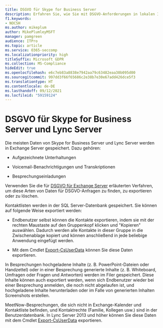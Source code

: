 ```yaml
---
title: DSGVO für Skype for Business Server
description: Erfahren Sie, wie Sie mit DSGVO-Anforderungen in lokalen Installationen von Skype for Business Server und Lync Server umgehen.
f1.keywords:
- NOCSH
ms.author: mikeplum
author: MikePlumleyMSFT
manager: pamgreen
audience: ITPro
ms.topic: article
ms.service: O365-seccomp
ms.localizationpriority: high
titleSuffix: Microsoft GDPR
ms.collection: MS-Compliance
hideEdit: true
ms.openlocfilehash: e6c7eb83a8838e7942aa79c63482eaa30b095d00
ms.sourcegitcommit: 997dd3f66f65686c2e38b7e30e67add426dce5f3
ms.translationtype: HT
ms.contentlocale: de-DE
ms.lasthandoff: 09/12/2021
ms.locfileid: "59159124"
---
```

# <a name="gdpr-for-skype-for-business-server-and-lync-server"></a>DSGVO für Skype for Business Server und Lync Server

Die meisten Daten von Skype for Business Server und Lync Server werden in Exchange Server gespeichert. Dazu gehören:

-   Aufgezeichnete Unterhaltungen

-   Voicemail-Benachrichtigungen und Transkriptionen

-   Besprechungseinladungen

Verwenden Sie die für [DSGVO für Exchange Server](gdpr-for-exchange-server.md) erläuterten Verfahren, um diese Arten von Daten für DSGVO-Anfragen zu finden, zu exportieren oder zu löschen.

Kontaktlisten werden in der SQL Server-Datenbank gespeichert. Sie können auf folgende Weise exportiert werden:

-   Endbenutzer selbst können die Kontakte exportieren, indem sie mit der rechten Maustaste auf den Gruppenkopf klicken und "Kopieren" auswählen. Dadurch werden alle Kontakte in dieser Gruppe in die Zwischenablage kopiert und können anschließend in jede beliebige Anwendung eingefügt werden.

-   Mit dem Cmdlet [Export-CsUserData](/powershell/module/skype/export-csuserdata) können Sie diese Daten exportieren.

In Besprechungen hochgeladene Inhalte (z. B. PowerPoint-Dateien oder Handzettel) oder in einer Besprechung generierte Inhalte (z. B. Whiteboard, Umfragen oder Fragen und Antworten) werden im Filer gespeichert. Diese Inhalte können auch exportiert werden, wenn sich Endbenutzer wieder bei einer Besprechung anmelden, die noch nicht abgelaufen ist, und hochgeladene Inhalte herunterladen oder im Falle von generierten Inhalten Screenshots erstellen.

MeetNow-Besprechungen, die sich nicht in Exchange-Kalender und Kontaktliste befinden, und Kontaktrechte (Familie, Kollegen usw.) sind in der Benutzerdatenbank. In Lync Server 2013 und höher können Sie diese Daten mit dem Cmdlet [Export-CsUserData](/powershell/module/skype/export-csuserdata) exportieren.
